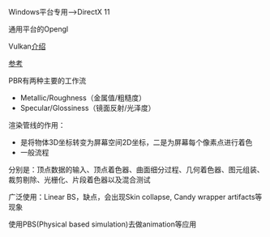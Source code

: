 
Windows平台专用——>DirectX 11

通用平台的Opengl

Vulkan[介绍](https://www.zhihu.com/question/424430509)

[参考](https://zhuanlan.zhihu.com/p/161950497)

PBR有两种主要的工作流

- Metallic/Roughness（金属值/粗糙度）
- Specular/Glossiness（镜面反射/光泽度）

渲染管线的作用：

- 是将物体3D坐标转变为屏幕空间2D坐标，二是为屏幕每个像素点进行着色
-	一般流程

分别是：顶点数据的输入、顶点着色器、曲面细分过程、几何着色器、图元组装、裁剪剔除、光栅化、片段着色器以及混合测试

广泛使用：Linear BS，缺点，会出现Skin collapse, Candy wrapper artifacts等现象

使用PBS(Physical based simulation)去做animation等应用
